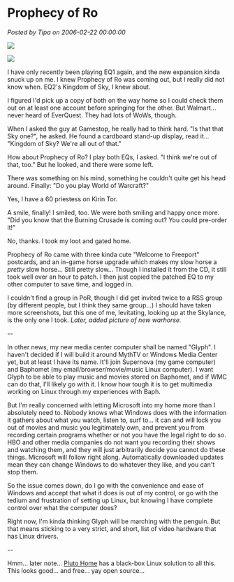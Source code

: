 # Prophecy of Ro

*Posted by Tipa on 2006-02-22 00:00:00*

![](../../../images/arcstone.jpg)

![](../../../images/barding.jpg)

I have only recently been playing EQ1 again, and the new expansion kinda snuck up on me. I knew Prophecy of Ro was coming out, but I really did not know when. EQ2's Kingdom of Sky, I knew about.

I figured I'd pick up a copy of both on the way home so I could check them out on at least one account before springing for the other. But Walmart... never heard of EverQuest. They had lots of WoWs, though.

When I asked the guy at Gamestop, he really had to think hard. "Is that that Sky one?", he asked. He found a cardboard stand-up display, read it... "Kingdom of Sky? We're all out of that."

How about Prophecy of Ro? I play both EQs, I asked. "I think we're out of that, too." But he looked, and there were some left.

There was something on his mind, something he couldn't quite get his head around. Finally: "Do you play World of Warcraft?"

Yes, I have a 60 priestess on Kirin Tor.

A smile, finally! I smiled, too. We were both smiling and happy once more. "Did you know that the Burning Crusade is coming out? You could pre-order it!"

No, thanks. I took my loot and gated home.

Prophecy of Ro came with three kinda cute "Welcome to Freeport" postcards, and an in-game horse upgrade which makes my slow horse a *pretty* slow horse... Still pretty slow... Though I installed it from the CD, it still took well over an hour to patch. I then just copied the patched EQ to my other computer to save time, and logged in.

I couldn't find a group in PoR, though I did get invited twice to a RSS group (by different people, but I think they same group...) I should have taken more screenshots, but this one of me, levitating, looking up at the Skylance, is the only one I took. *Later, added picture of new warhorse.*

--

In other news, my new media center computer shall be named "Glyph". I haven't decided if I will build it around MythTV or Windows Media Center yet, but at least I have its name. It'll join Supernova (my game computer) and Baphomet (my email/browser/movie/music Linux computer). I want Glyph to be able to play music and movies stored on Baphomet, and if WMC can do that, I'll likely go with it. I know how tough it is to get multimedia working on Linux through my experiences with Baph.

But I'm really concerned with letting Microsoft into my home more than I absolutely need to. Nobody knows what Windows does with the information it gathers about what you watch, listen to, surf to... it can and will lock you out of movies and music you legitimately own, and prevent you from recording certain programs whether or not you have the legal right to do so. HBO and other media companies do not want you recording their shows and watching them, and they will just arbitrarily decide you cannot do these things. Microsoft will follow right along. Automatically downloaded updates mean they can change Windows to do whatever they like, and you can't stop them.

So the issue comes down, do I go with the convenience and ease of Windows and accept that what it does is out of my control, or go with the tedium and frustration of setting up Linux, but knowing I have complete control over what the computer does?

Right now, I'm kinda thinking Glyph will be marching with the penguin. But that means sticking to a very strict, and short, list of video hardware that has Linux drivers.

--

Hmm... later note... [Pluto Home](http://plutohome.com/) has a black-box Linux solution to all this. This looks good... and free... yay open source...
